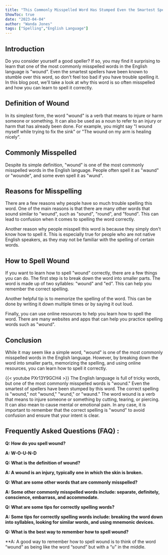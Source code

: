 ```yaml
---
title: "This Commonly Misspelled Word Has Stumped Even the Smartest Spellers - Can You Spell Wound?"
ShowToc: true 
date: "2023-04-04"
author: "Wanda Jones" 
tags: ["Spelling","English Language"]
---
```

## Introduction

Do you consider yourself a good speller? If so, you may find it surprising to learn that one of the most commonly misspelled words in the English language is "wound". Even the smartest spellers have been known to stumble over this word, so don't feel too bad if you have trouble spelling it. In this blog post, we'll take a look at why this word is so often misspelled and how you can learn to spell it correctly.

## Definition of Wound

In its simplest form, the word "wound" is a verb that means to injure or harm someone or something. It can also be used as a noun to refer to an injury or harm that has already been done. For example, you might say "I wound myself while trying to fix the sink" or "The wound on my arm is healing nicely".

## Commonly Misspelled

Despite its simple definition, "wound" is one of the most commonly misspelled words in the English language. People often spell it as "waund" or "wounde", and some even spell it as "wund".

## Reasons for Misspelling

There are a few reasons why people have so much trouble spelling this word. One of the main reasons is that there are many other words that sound similar to "wound", such as "sound", "round", and "found". This can lead to confusion when it comes to spelling the word correctly.

Another reason why people misspell this word is because they simply don't know how to spell it. This is especially true for people who are not native English speakers, as they may not be familiar with the spelling of certain words.

## How to Spell Wound

If you want to learn how to spell "wound" correctly, there are a few things you can do. The first step is to break down the word into smaller parts. The word is made up of two syllables: "wound" and "ed". This can help you remember the correct spelling.

Another helpful tip is to memorize the spelling of the word. This can be done by writing it down multiple times or by saying it out loud.

Finally, you can use online resources to help you learn how to spell the word. There are many websites and apps that can help you practice spelling words such as "wound".

## Conclusion

While it may seem like a simple word, "wound" is one of the most commonly misspelled words in the English language. However, by breaking down the word into smaller parts, memorizing the spelling, and using online resources, you can learn how to spell it correctly.

{{< youtube PXr13Y9GCH4 >}} 
The English language is full of tricky words, but one of the most commonly misspelled words is "wound." Even the smartest of spellers have been stumped by this word. The correct spelling is "wound," not "wound," "wund," or "waund." The word wound is a verb that means to injure someone or something by cutting, tearing, or piercing. It can also mean to cause mental or emotional pain. In any case, it is important to remember that the correct spelling is "wound" to avoid confusion and ensure that your intent is clear.

## Frequently Asked Questions (FAQ) :
**Q: How do you spell wound?**

**A: W-O-U-N-D**

**Q: What is the definition of wound?**

**A: A wound is an injury, typically one in which the skin is broken.**

**Q: What are some other words that are commonly misspelled?**

**A: Some other commonly misspelled words include: separate, definitely, conscience, embarrass, and accommodate.**

**Q: What are some tips for correctly spelling words?**

**A: Some tips for correctly spelling words include: breaking the word down into syllables, looking for similar words, and using mnemonic devices.**

**Q: What is the best way to remember how to spell wound?**

**A: A good way to remember how to spell wound is to think of the word “wound” as being like the word “sound” but with a “u” in the middle.





